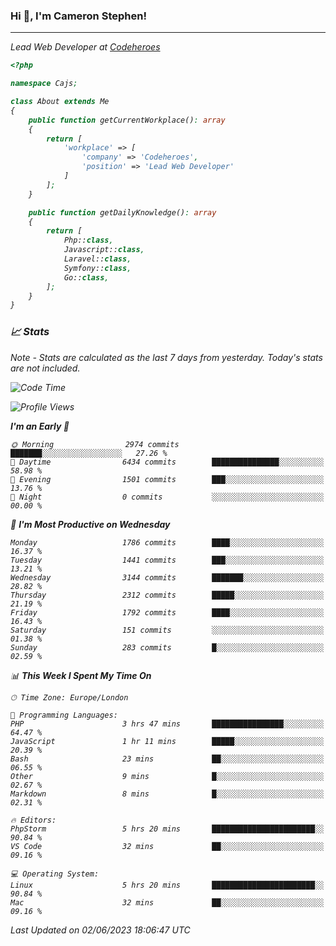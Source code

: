 ### Hi 👋, I'm Cameron Stephen!
<hr>
<p><em>Lead Web Developer at <a href="https://codeheroes.co.uk">Codeheroes</a></p>


```php
<?php

namespace Cajs;

class About extends Me
{
    public function getCurrentWorkplace(): array
    {
        return [
            'workplace' => [
                'company' => 'Codeheroes',
                'position' => 'Lead Web Developer'
            ]
        ];
    }

    public function getDailyKnowledge(): array
    {
        return [
            Php::class,
            Javascript::class,
            Laravel::class,
            Symfony::class,
            Go::class,
        ];
    }
}
```

### 📈 Stats
<p><em>Note - Stats are calculated as the last 7 days from yesterday. Today's stats are not included.</em></p>


<!--START_SECTION:waka-->
![Code Time](http://img.shields.io/badge/Code%20Time-3%2C402%20hrs%2034%20mins-blue)

![Profile Views](http://img.shields.io/badge/Profile%20Views-1-blue)

**I'm an Early 🐤** 

```text
🌞 Morning                2974 commits        ███████░░░░░░░░░░░░░░░░░░   27.26 % 
🌆 Daytime                6434 commits        ███████████████░░░░░░░░░░   58.98 % 
🌃 Evening                1501 commits        ███░░░░░░░░░░░░░░░░░░░░░░   13.76 % 
🌙 Night                  0 commits           ░░░░░░░░░░░░░░░░░░░░░░░░░   00.00 % 
```
📅 **I'm Most Productive on Wednesday** 

```text
Monday                   1786 commits        ████░░░░░░░░░░░░░░░░░░░░░   16.37 % 
Tuesday                  1441 commits        ███░░░░░░░░░░░░░░░░░░░░░░   13.21 % 
Wednesday                3144 commits        ███████░░░░░░░░░░░░░░░░░░   28.82 % 
Thursday                 2312 commits        █████░░░░░░░░░░░░░░░░░░░░   21.19 % 
Friday                   1792 commits        ████░░░░░░░░░░░░░░░░░░░░░   16.43 % 
Saturday                 151 commits         ░░░░░░░░░░░░░░░░░░░░░░░░░   01.38 % 
Sunday                   283 commits         █░░░░░░░░░░░░░░░░░░░░░░░░   02.59 % 
```


📊 **This Week I Spent My Time On** 

```text
🕑︎ Time Zone: Europe/London

💬 Programming Languages: 
PHP                      3 hrs 47 mins       ████████████████░░░░░░░░░   64.47 % 
JavaScript               1 hr 11 mins        █████░░░░░░░░░░░░░░░░░░░░   20.39 % 
Bash                     23 mins             ██░░░░░░░░░░░░░░░░░░░░░░░   06.55 % 
Other                    9 mins              █░░░░░░░░░░░░░░░░░░░░░░░░   02.67 % 
Markdown                 8 mins              █░░░░░░░░░░░░░░░░░░░░░░░░   02.31 % 

🔥 Editors: 
PhpStorm                 5 hrs 20 mins       ███████████████████████░░   90.84 % 
VS Code                  32 mins             ██░░░░░░░░░░░░░░░░░░░░░░░   09.16 % 

💻 Operating System: 
Linux                    5 hrs 20 mins       ███████████████████████░░   90.84 % 
Mac                      32 mins             ██░░░░░░░░░░░░░░░░░░░░░░░   09.16 % 
```


 Last Updated on 02/06/2023 18:06:47 UTC
<!--END_SECTION:waka-->

